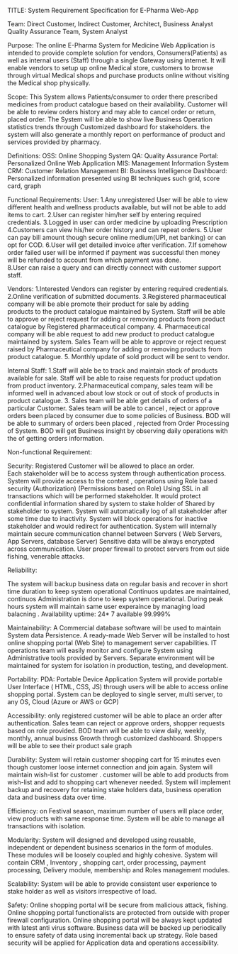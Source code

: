 TITLE:  System Requirement Specification for E-Pharma Web-App

Team:
	Direct Customer, Indirect Customer, Architect, Business Analyst
	Quality Assurance Team,
	System Analyst

Purpose:
The online E-Pharma System for Medicine Web Application is intended to  provide complete solution for vendors, Consumers(Patients) as well as internal users (Staff)  through  a single Gateway using  internet. It will enable vendors to setup up online Medical store, customers to browse through virtual Medical shops and purchase products online without visiting the Medical shop physically.
    
Scope:
This System allows Patients/consumer to order there prescribed medicines from product catalogue based on their availability. Customer will be able to  review orders history and may able to cancel order or return, placed order. The System  will be able to show live Business Operation statistics trends through Customized dashboard for stakeholders.
the system will also generate a monthly report on performance of product and services provided by pharmacy.


Definitions:
	OSS: Online Shopping System
	QA:  Quality Assurance
	Portal: Personalized Online Web Application
	MIS: Management Information System
	CRM: Customer Relation Management
	BI:  Business Intelligence
	Dashboard: Personalized information presented using  BI techniques such grid, score card,    	graph
	    
 
Functional Requirements:
User:
1.Any unregistered User will be able to view different health and wellness products available, but will not be able to add items to cart.
2.User can register him/her self by entering required credentials.
3.Logged in user can order medicine by uploading Prescription
4.Customers can view his/her order history and can repeat orders.
5.User can pay bill amount though secure online medium(UPI, net banking) or can opt for COD.
6.User will get detailed invoice after verification.
7.If somehow order failed user will be informed if payment was successful then money will be refunded to account from  which payment was done.  
8.User can raise a query and can directly connect with customer support staff.

Vendors:
1.Interested Vendors can register  by entering required credentials.
2.Online verification of submitted documents.
3.Registered pharmaceutical company will be able promote their product for sale by adding  
products to the product catalogue maintained by System. Staff will be able to approve or reject           request for adding or removing products from product catalogue by Registered pharmaceutical company.
4. Pharmaceutical company will be able request to add new product to product catalogue     	                      maintained by system.  Sales Team will be able to approve or reject request  raised by       Pharmaceutical company for adding or removing products from product catalogue.
5. Monthly update of sold product will be sent to vendor.

Internal Staff:
1.Staff will able be to track and maintain stock of products available for sale. Staff will be able to raise requests for product updation from product inventory.
2.Pharmaceutical company, sales team will be informed well in advanced about low stock  or out of stock of products in product catalogue.
3. Sales team will be able get details of orders of a particular Customer. Sales team  will be able to cancel , reject or approve  orders been placed by consumer due to some policies of Business.
BOD will be able to summary of orders been placed , rejected from Order Processing of System. BOD will get Business insight by observing  daily operations  with the of getting orders information.



Non-functional Requirement:

Security:
Registered Customer will be allowed to place an order.	
Each stakeholder will be to access system  through authentication process.
System will provide access to  the content , operations using Role based security (Authorization) (Permissions based on Role)
Using SSL in all transactions  which will be performed stakeholder.
It would protect confidential information shared by system to stake holder of Shared by stakeholder to system.
System will automatically log of  all stakeholder after some time due to inactivity.
System will block operations for inactive  stakeholder and would redirect for authentication.
System  will internally maintain secure communication channel between Servers ( Web Servers, App Servers, database Server)
Sensitive data will be always encrypted across communication.
User proper firewall to protect servers from out side fishing, venerable attacks.

Reliability:

The system will backup business data on regular basis and recover in short time duration to keep system operational Continuos updates are maintained, continuos Administration is done to keep system operational.
During peak hours system will maintain same user experaince by managing load balacning .
Availability
	uptime:   24* 7  available
		 99.999%

Maintainability:
A Commercial database software will be used to maintain System data Persistence.
A ready-made Web Server will be installed to host online shopping portal (Web Site) to management server capabilities.
IT operations team will easily monitor and configure System using Administrative tools provided by Servers. Separate environment will be maintained for system for isolation in  production, testing, and development.

Portability:
PDA: Portable Device Application
System will provide portable User Interface ( HTML, CSS, JS) through  users will be able to access online shopping portal. System can be deployed to single server, multi server, to any OS, Cloud (Azure or AWS or GCP)

Accessibility:
only registered customer will be able to place an order after authentication.
Sales team can reject or approve  orders, shopper requests  based on role  provided.
BOD team will be able to view daily, weekly, monthly, annual businss Growth throgh customized dashboard.
Shoppers will be able to see their product sale graph



Durability:
System will retain customer  shopping cart for 15 minutes  even though customer loose internet connection and join again.
System will maintain wish-list for customer . customer  will be able to add products from wish-list  and add to shopping cart whenever needed.
System will implement backup and recovery for retaining stake holders data, business operation data and business data over time.

Efficiency:
on Festival season, maximum number of users  will place order, view products  with same response time. System will be able to manage all transactions with isolation.

Modularity:
System will designed and developed using reusable, independent or dependent business scenarios in the form of modules. These modules will be loosely coupled and highly cohesive.
System will contain CRM , Inventory , shopping cart, order processing, payment processing, Delivery module, membership and Roles management modules.
	
Scalability:
System will be able  to  provide  consistent user experience to stake holder as well as visitors irrespective of load.

Safety:
Online shopping portal will be secure from malicious attack, fishing.
Online shopping portal functionalists are protected from outside with proper firewall configuration.
Online shopping portal will be always kept updated with latest anti virus software.
Business data will be backed up periodically to ensure safety of data using incremental back up strategy. Role based security will be applied for Application data and operations accessibility.






















    
	
